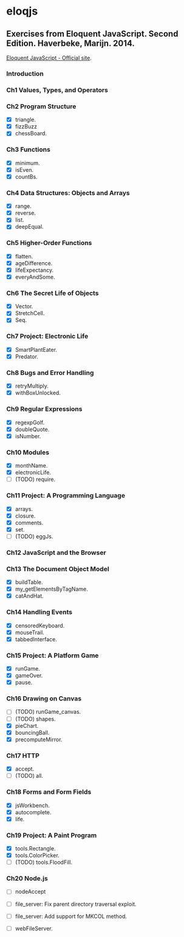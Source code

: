 # eloqjs
## Exercises from Eloquent JavaScript. Second Edition. Haverbeke, Marijn. 2014.

[Eloquent JavaScript - Official site](http://eloquentjavascript.net/).

### Introduction

### Ch1 Values, Types, and Operators

### Ch2 Program Structure

- [x] triangle.
- [x] fizzBuzz
- [x] chessBoard.

### Ch3 Functions
- [x] minimum.
- [x] isEven.
- [x] countBs.

### Ch4 Data Structures: Objects and Arrays
- [x] range.
- [x] reverse.
- [x] list.
- [x] deepEqual.

### Ch5 Higher-Order Functions
- [x] flatten.
- [x] ageDifference.
- [x] lifeExpectancy.
- [x] everyAndSome.

### Ch6 The Secret Life of Objects
- [x] Vector.
- [x] StretchCell.
- [x] Seq.

### Ch7 Project: Electronic Life
- [x] SmartPlantEater.
- [x] Predator.

### Ch8 Bugs and Error Handling
- [x] retryMultiply.
- [x] withBoxUnlocked.

### Ch9 Regular Expressions
- [x] regexpGolf.
- [x] doubleQuote.
- [x] isNumber.

### Ch10 Modules
- [x] monthName.
- [x] electronicLife.
- [ ] (TODO) require.

### Ch11 Project: A Programming Language
- [x] arrays.
- [x] closure.
- [x] comments.
- [x] set.
- [ ] (TODO) eggJs.

### Ch12 JavaScript and the Browser

### Ch13 The Document Object Model
- [x] buildTable.
- [x] my_getElementsByTagName.
- [x] catAndHat.

### Ch14 Handling Events
- [x] censoredKeyboard.
- [x] mouseTrail.
- [x] tabbedInterface.

### Ch15 Project: A Platform Game
- [x] runGame.
- [x] gameOver.
- [x] pause.

### Ch16 Drawing on Canvas
- [ ] (TODO) runGame_canvas.
- [ ] (TODO) shapes.
- [x] pieChart.
- [x] bouncingBall.
- [x] precomputeMirror.

### Ch17 HTTP
- [x] accept.
- [ ] (TODO) all.

### Ch18 Forms and Form Fields
- [x] jsWorkbench.
- [x] autocomplete.
- [x] life.

### Ch19 Project: A Paint Program
- [x] tools.Rectangle.
- [x] tools.ColorPicker.
- [ ] (TODO) tools.FloodFill.

### Ch20 Node.js
- [ ] nodeAccept
- [ ] file_server: Fix parent directory traversal exploit.
- [ ] file_server: Add support for MKCOL method.
- [ ] webFileServer.


